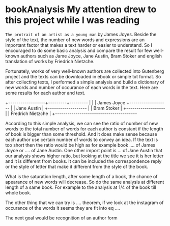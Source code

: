 # bookAnalysis My attention drew to this project while I was reading
`The protrait of an artist as a young man` by James Joyes. Beside the
style of the text, the number of new words and expressions are an
important factor that makes a text harder or easier to understand. So
I encouraged to do some basic analysis and compare the result for  few
well-known authors such as Jame Joyce, Jane Austin, Bram Stoker and
english translation of works by Friedrich Nietzche.

Fortunately, works of very well-known authors are collected into
Gutenberg project and the texts can be downloaded in ebook or simple
txt format. So after collecting texts, I performed a simple analysis
and build a dictionary of new words and number of occurance of each
words in the text. Here are some results for each author and
text.

+------------------+---------+---------
|
|
|    James Joyce
+-------------------
|
|    Jane Austin
|
+-------------------
|
|    Bram Stoker
|
+-------------------
|
| Fredrich Nietzche
|
+----------------------------------------

According to this simple analysis, we can see the ratio of number
of new words to the total number of words for each author is constant
if the length of book is bigger than some threshold. And it does make
sense because each author use certain number of words to convey an idea.
If the text is too short then the ratio would be high as for example
book .... of James Joyce or .... of Jane Austin. One other import point
is ... of Jane Austin that our analysis shows higher ratio, but looking
at the title we see it is her letter and it is different from books. It can
be included the correspondence reply or the style of letter that make it
different from the style of the book.

What is the saturation length, after some length of a book, the chance
of apearance of new words will decrease. So do the same analysis
at different length of a same book. For example to the analysis at 1/4
of the book till whole book.


The other thing that we can try is .... theorem, if we look at the
instagram of occurance of the words it seems they are fit into eq ....

The next goal would be recognition of an author form 
